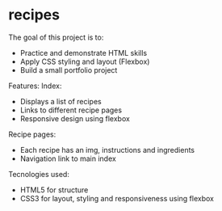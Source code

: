 # recipes

The goal of this project is to: 
 - Practice and demonstrate HTML skills
 - Apply CSS styling and layout (Flexbox)
 - Build a small portfolio project

 Features:
 Index:
 - Displays a list of recipes
 - Links to different recipe pages
 - Responsive design using flexbox

 Recipe pages:
 - Each recipe has an img, instructions and ingredients
 - Navigation link to main index

 Tecnologies used:
 - HTML5 for structure
 - CSS3 for layout, styling and responsiveness using flexbox
 